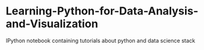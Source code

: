 # Learning-Python-for-Data-Analysis-and-Visualization
IPython notebook containing tutorials about python and data science stack
